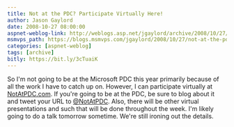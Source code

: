 ```yaml
---
title: Not at the PDC? Participate Virtually Here!
author: Jason Gaylord
date: 2008-10-27 08:00:00
aspnet-weblog-link: http://weblogs.asp.net/jgaylord/archive/2008/10/27/not-at-the-pdc-participate-virtually-here.aspx
msmvps_path: https://blogs.msmvps.com/jgaylord/2008/10/27/not-at-the-pdc-participate-virtually-here/
categories: [aspnet-weblog]
tags: [archive]
bitly: https://bit.ly/3cTuaiK
---
```


So I'm not going to be at the Microsoft PDC this year primarily because of all the work I have to catch up on. However, I can participate virtually at [NotAtPDC.com](http://notatpdc.com/). If you're going to be at the PDC, be sure to blog about it and tweet your URL to [@NotAtPDC](http://www.twitter.com/notatpdc). Also, there will be other virtual presentations and such that will be done throughout the week. I'm likely going to do a talk tomorrow sometime. We're still ironing out the details.
